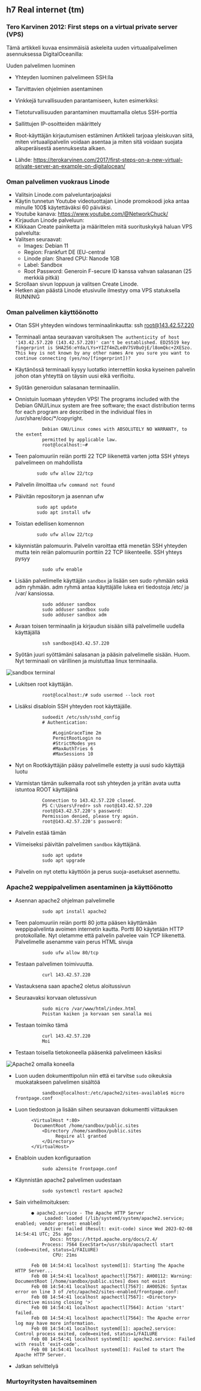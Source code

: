 ## h7 Real internet (tm)

### Tero Karvinen 2012: First steps on a virtual private server (VPS)


Tämä artikkeli kuvaa ensimmäisiä askeleita uuden virtuaalipalvelimen asennuksessa DigitalOceanilla:

Uuden palvelimen luominen
- Yhteyden luominen palvelimeen SSH:lla
- Tarvittavien ohjelmien asentaminen
- Vinkkejä turvallisuuden parantamiseen, kuten esimerkiksi:
- Tietoturvallisuuden parantaminen muuttamalla oletus SSH-porttia
- Sallittujen IP-osoitteiden määrittely
- Root-käyttäjän kirjautumisen estäminen
Artikkeli tarjoaa yleiskuvan siitä, miten virtuaalipalvelin voidaan asentaa ja miten sitä voidaan suojata alkuperäisestä asennuksesta alkaen.


- Lähde: https://terokarvinen.com/2017/first-steps-on-a-new-virtual-private-server-an-example-on-digitalocean/

### Oman palvelimen vuokraus Linode
- Valitsin Linode.com palveluntarjoajaksi
- Käytin tunnetun Youtube videotuottajan Linode promokoodi joka antaa minulle 100$ käytettäväksi 60 päiväksi.
- Youtube kanava: https://www.youtube.com/@NetworkChuck/
- Kirjaudun Linode palveluun:
- Klikkaan Create painiketta ja määrittelen mitä suorituskykyä haluan VPS palvelulta:
- Valitsen seuraavat:
    - Images: Debian 11
    - Region: Frankfurt DE (EU-central
    - Linode plan: Shared CPU: Nanode 1GB 
    - Label: Sandbox
    - Root Password: Generoin F-secure ID kanssa vahvan salasanan (25 merkkiä pitkä)
- Scrollaan sivun loppuun ja valitsen Create Linode.
- Hetken ajan päästä Linode etusivulle ilmestyy oma VPS statuksella RUNNING

### Oman palvelimen käyttöönotto 
- Otan SSH yhteyden windows terminaalinkautta:
                ssh root@143.42.57.220
- Terminaali antaa seuraavan varoituksen `The authenticity of host '143.42.57.220 (143.42.57.220)' can't be established.
ED25519 key fingerprint is SHA256:eYda/LYs+YIZf4mZLe8V7SVBuOjE/l8omQkc+2XESzo.
This key is not known by any other names
Are you sure you want to continue connecting (yes/no/[fingerprint])?`
- Käytänössä terminaali kysyy luotatko internettiin koska kyseinen palvelin johon otan yhteyttä on täysin uusi eikä verifioitu.
- Syötän generoidun salasanan terminaaliin.
- Onnistuin luomaan yhteyden VPS!
                The programs included with the Debian GNU/Linux system are free software;
the exact distribution terms for each program are described in the
individual files in /usr/share/doc/*/copyright.

                Debian GNU/Linux comes with ABSOLUTELY NO WARRANTY, to the extent
                permitted by applicable law.
                root@localhost:~#
                
- Teen palomuuriin reiän portti 22 TCP liikenettä varten jotta SSH yhteys palvelimeen on mahdollista
              
              sudo ufw allow 22/tcp
                
- Palvelin ilmoittaa `ufw command not found`
- Päivitän repositoryn ja asennan ufw
              
              sudo apt update
              sudo apt install ufw
- Toistan edellisen komennon
                
              sudo ufw allow 22/tcp
- käynnistän palomuurin. Palvelin varoittaa että menetän SSH yhteyden mutta tein reiän palomuuriin porttiin 22 TCP liikenteelle. SSH yhteys pysyy

                sudo ufw enable
                
- Lisään palvelimelle käyttäjän `sandbox` ja lisään sen sudo ryhmään sekä adm ryhmään. adm ryhmä antaa käyttäjälle lukea eri tiedostoja /etc/ ja /var/ kansiossa.
    
                sudo adduser sandbox
                sudo adduser sandbox sudo
                sudo adduser sandbox adm
                
- Avaan toisen terminaalin ja kirjaudun sisään sillä palvelimelle uudella käyttäjällä
                
                ssh sandbox@143.42.57.220
                
- Syötän juuri syöttämäni salasanan ja pääsin palvelimelle sisään. Huom. Nyt terminaali on värillinen ja muistuttaa linux terminaalia.

![sandbox terminal](https://user-images.githubusercontent.com/122887178/217559036-36d6989d-195d-4d00-a431-6c6b14b1b685.jpg)

- Lukitsen root käyttäjän.

                root@localhost:/# sudo usermod --lock root
                
- Lisäksi disabloin SSH yhteyden root käyttäjälle.

                sudoedit /etc/ssh/sshd_config
                # Authentication:

                    #LoginGraceTime 2m
                    PermitRootLogin no
                    #StrictModes yes
                    #MaxAuthTries 6
                    #MaxSessions 10
                    
- Nyt on Rootkäyttäjän pääsy palvelimelle estetty ja uusi sudo käyttäjä luotu
- Varmistan tämän sulkemalla root ssh yhteyden ja yritän avata uutta istuntoa ROOT käyttäjänä
                
                Connection to 143.42.57.220 closed.
                PS C:\Users\Fredr> ssh root@143.42.57.220
                root@143.42.57.220's password:
                Permission denied, please try again.
                root@143.42.57.220's password:
                
- Palvelin estää tämän
- Viimeiseksi päivitän palvelimen `sandbox` käyttäjänä.
                
                sudo apt update
                sudo apt upgrade
                
- Palvelin on nyt otettu käyttöön ja perus suoja-asetukset asennettu.
                

### Apache2 weppipalvelimen asentaminen ja käyttöönotto

- Asennan apache2 ohjelman palvelimelle

                sudo apt install apache2
                
- Teen palomuuriin reiän portti 80 jotta pääsen käyttämään weppipalvelinta avoimen internetin kautta. Portti 80 käytetään HTTP protokollalle. Nyt oletamme että palvelin palvelee vain TCP liikenettä. Palvelimelle asenamme vain perus HTML sivuja

                sudo ufw allow 80/tcp
                
- Testaan palvelimen toimivuutta.

                curl 143.42.57.220
- Vastauksena saan apache2 oletus aloitussivun
- Seuraavaksi korvaan oletussivun
                
                sudo micro /var/www/html/index.html
                Poistan kaiken ja korvaan sen sanalla moi
- Testaan toimiko tämä
                
                curl 143.42.57.220
                Moi
- Testaan toisella tietokoneella pääsenkä palvelimeen käsiksi

![Apache2 omalla koneella](https://user-images.githubusercontent.com/122887178/217563270-77ff0422-71c0-4414-b834-050d5b4c56d3.jpg)

- Luon uuden dokumenttipolun niin että ei tarvitse `sudo` oikeuksia muokatakseen palvelimen sisältöä

                sandbox@localhost:/etc/apache2/sites-available$ micro frontpage.conf
- Luon tiedostoon ja lisään siihen seuraavan dokumentti viittauksen

            <VirtualHost *:80>
             DocumentRoot /home/sandbox/public.sites
                <Directory /home/sandbox/public.sites
                     Require all granted
                </Directory>
            </VirtualHost>
- Enabloin uuden konfiguraation
                
                sudo a2ensite frontpage.conf
                
- Käynnistän apache2 palvelimen uudestaan
                
                sudo systemctl restart apache2

- Sain virheilmoituksen:

            ● apache2.service - The Apache HTTP Server
                 Loaded: loaded (/lib/systemd/system/apache2.service; enabled; vendor preset: enabled)
                 Active: failed (Result: exit-code) since Wed 2023-02-08 14:54:41 UTC; 25s ago
                   Docs: https://httpd.apache.org/docs/2.4/
                Process: 7564 ExecStart=/usr/sbin/apachectl start (code=exited, status=1/FAILURE)
                    CPU: 21ms

            Feb 08 14:54:41 localhost systemd[1]: Starting The Apache HTTP Server...
            Feb 08 14:54:41 localhost apachectl[7567]: AH00112: Warning: DocumentRoot [/home/sandbox/public.sites] does not exist
            Feb 08 14:54:41 localhost apachectl[7567]: AH00526: Syntax error on line 3 of /etc/apache2/sites-enabled/frontpage.conf:
            Feb 08 14:54:41 localhost apachectl[7567]: <Directory> directive missing closing '>'
            Feb 08 14:54:41 localhost apachectl[7564]: Action 'start' failed.
            Feb 08 14:54:41 localhost apachectl[7564]: The Apache error log may have more information.
            Feb 08 14:54:41 localhost systemd[1]: apache2.service: Control process exited, code=exited, status=1/FAILURE
            Feb 08 14:54:41 localhost systemd[1]: apache2.service: Failed with result 'exit-code'.
            Feb 08 14:54:41 localhost systemd[1]: Failed to start The Apache HTTP Server.
            
- Jatkan selvittelyä
             
### Murtoyritysten havaitseminen
